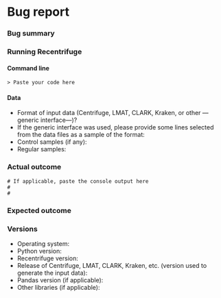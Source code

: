 <!--To help me understand and resolve your issue, please fill out the form to the best of your ability.-->
<!--You can feel free to delete the sections that do not apply or adapt them for other scripts (Rextract, Remock, ...)-->

# Bug report

### Bug summary

<!--A short 1-2 sentences that succinctly describes the bug-->

### Running Recentrifuge

#### Command line

<!--Please detail the command line you used to run Recentrifuge (or any other script in the package)-->

```
> Paste your code here
```

#### Data

<!--Please give relevant information about the files Recentrifuge tried to analyze: Output of Centrifuge, LMAT, CLARK(S), Kraken, etc.,  number of controls (if any), number of regular samples, and any other information that you consider applicable to the issue-->
  * Format of input data (Centrifuge, LMAT, CLARK, Kraken, or other —generic interface—)?
  * If the generic interface was used, please provide some lines selected from the data files as a sample of the format:
  * Control samples (if any):
  * Regular samples:

### Actual outcome

<!--The output produced by the above code, which may be a screenshot, console output, etc.-->

```
# If applicable, paste the console output here
#
#
```

### Expected outcome

<!--If this used to work in an earlier version of Recentrifuge, please note the version it used to work on-->


### Versions 
<!--Please specify your platform and versions of the relevant libraries you are using:-->
  * Operating system:
  * Python version:
  * Recentrifuge version: 
  * Release of Centrifuge, LMAT, CLARK, Kraken, etc. (version used to generate the input data):
  * Pandas version (if applicable):
  * Other libraries (if applicable): 

